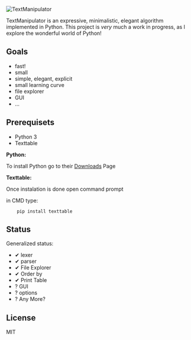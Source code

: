  ![TextManipulator](https://image.ibb.co/b4ziiF/coollogo_com_290181332.png)

TextManipulator is an expressive, minimalistic, elegant algorithm implemented in Python.  This project is _very_ much a work in progress, as I explore the wonderful world of Python!

## Goals

  - fast!
  - small
  - simple, elegant, explicit
  - small learning curve
  - file explorer
  - GUI
  - ...

## Prerequisets
  - Python 3
  - Texttable

**Python:**

 To install Python go to their [Downloads](https://www.python.org/downloads/) Page
 
**Texttable:**

 Once instalation is done open command prompt

 in CMD type:

```
    pip install texttable
```

## Status

  Generalized status:

  - ✔ lexer
  - ✔ parser
  - ✔ File Explorer
  - ✔ Order by
  - ✔ Print Table
  - ? GUI
  - ? options
  - ? Any More?


## License

  MIT

